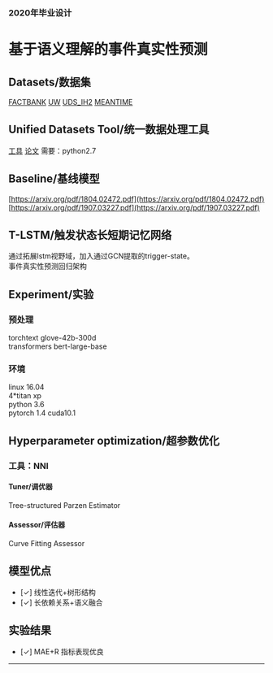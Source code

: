 
### 2020年毕业设计

# 基于语义理解的事件真实性预测

## Datasets/数据集
[FACTBANK](https://link.springer.com/article/10.1007/s10579-009-9089-9)
[UW](https://www.washington.edu/)
[ UDS_IH2](https://arxiv.org/pdf/1804.02472.pdf)
[MEANTIME](http://www.lrec-conf.org/proceedings/lrec2016/pdf/488_Paper.pdf)
## Unified Datasets Tool/统一数据处理工具
[工具](https://github.com/gabrielStanovsky/unified-factuality) [论文](https://www.aclweb.org/anthology/P17-2056.pdf)
需要：python2.7


## Baseline/基线模型
[https://arxiv.org/pdf/1804.02472.pdf](https://arxiv.org/pdf/1804.02472.pdf)<br>
[https://arxiv.org/pdf/1907.03227.pdf](https://arxiv.org/pdf/1907.03227.pdf)<br>

## T-LSTM/触发状态长短期记忆网络
通过拓展lstm视野域，加入通过GCN提取的trigger-state。<br>
事件真实性预测回归架构

## Experiment/实验
### 预处理
torchtext glove-42b-300d<br>
transformers bert-large-base
### 环境
linux 16.04<br>
4*titan xp<br>
python 3.6<br>
pytorch 1.4 cuda10.1<br>
## Hyperparameter optimization/超参数优化
### 工具：NNI
#### Tuner/调优器
Tree-structured Parzen Estimator
#### Assessor/评估器
Curve Fitting Assessor 

## 模型优点
- [✓] 线性迭代+树形结构
- [✓] 长依赖关系+语义融合
## 实验结果
- [✓] MAE+R 指标表现优良

---


